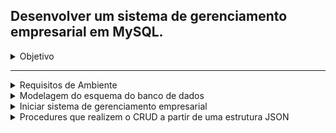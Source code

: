 ## Desenvolver um sistema de gerenciamento empresarial em MySQL.

<details><summary>Objetivo</summary>

---

O objetivo dessa avaliação é medir seus conhecimentos de lógica de programação, das
tecnologias requeridas, cuidando no atendimento dos requisitos de uma tarefa e a capacidade
de aprendizado de novas tecnologias.

Desafio 1
Desenvolver um sistema de gerenciamento empresarial em MySQL.
Requisitos.

- Todas as Regras de Negócio, presentes no Anexo 1, devem ser seguidas;
- O banco de dados utilizado deve ser MySQL;
- É necessário o envio da modelagem do esquema do banco de dados;
- É necessário o desenvolvimento de procedures que realizem o CRUD a partir de uma
  estrutura JSON;
- Toda os artefatos (código, arquivos de configuração, desenho da arquitetura...)
  desenvolvidos precisam estar disponíveis em um repositório de versionamento de
  código acessível pelo time de avaliadores;
  Desejáveis
- Implementação em contêineres Docker (versão 19.03.6 ou superior);
- Implementação automatizada via Docker-Compose;
- Desenvolvimento de Testes;
- Presença de Documentação;
  Critérios de Avaliação
- Atendimento dos requisitos e Regras de Negócios;
- Atendimentos dos desejáveis;
- Clareza e coerência do código;
- Desempenho da solução;
- Criatividade;
  Observações
- Os requisitos são requisitos funcionais e não funcionais da solução, mas a criatividade
  pode ser exercitada e é encorajada. A inclusão de outras funcionalidades é
  encorajada.

</details>

---

<details><summary>Requisitos de Ambiente</summary>

- Windows11
- WSL2 Ubuntu-20.04
- Docker Engine Version: 23.0.3
- Docker-Compose version 1.25.0
- MySQL 8.0.32
- Python 3.8.10
- Django 4.0.6

---

</details>

<details><summary>Modelagem do esquema do banco de dados</summary>

- A modelagem foi realizada utilizando a plataforma <a href=" https://app.diagrams.net/"> https://app.diagrams.net/ </a>. Para visualizar o modelo, você pode utilizar a extensão Drawio Preview no VS Code ou importar o arquivo "database_schema_modeling.drawio" presente na pasta "/docs" deste repositório.

- Imagem do diagrama gerada pelo DBeaver:

- - <details><summary><a>Expandir imagem <a></summary>

    ![Diagrama_Empresa.png](/docs/Diagrama_Empresa.png)

    </details>

- - <details>
           <summary>Instruções  SQL</summary>
        <details> 
          <summary>Criar Tabelas</summary>
            ```
            CREATE TABLE Departamento (
              ID_Departamento INT(4) PRIMARY KEY,
              Nome_Departamento VARCHAR(40)
            );

            CREATE TABLE Funcionario (
              ID_Funcionario INT(4) PRIMARY KEY,
              Nome_Funcionario VARCHAR(40),
              CPF_Funcionario VARCHAR(11),
              RG_Funcionario VARCHAR(9),
              Sexo_Funcionario VARCHAR(9),
              Data_Nascimento_Funcionario DATE,
              Possui_Habilitacao_Funcionario BOOLEAN,
              Salario_Funcionario VARCHAR(9),
              Carga_Horaria_Semanal_Funcionario VARCHAR(9),
              ID_Departamento INT(4),
              FOREIGN KEY (ID_Departamento) REFERENCES Departamento(ID_Departamento)
            );



            CREATE TABLE Projeto (
              ID_Projeto INT(4) PRIMARY KEY,
              Nome_Projeto VARCHAR(40),
              Quantidade_Horas_Necessarias INT(4),
              Prazo_Estimado INT(4),
              Quantidade_Horas_Realizadas INT(4),
              Data_Ultimo_Calculo_Horas DATE,
              ID_Departamento INT(4),
              ID_Funcionario_Supervisor INT(4),
              FOREIGN KEY (ID_Departamento) REFERENCES Departamento(ID_Departamento),
              FOREIGN KEY (ID_Funcionario_Supervisor) REFERENCES Funcionario(ID_Funcionario)
            );

            CREATE TABLE Trabalho (
            ID_Trabalho INT(4) PRIMARY KEY,
            ID_Funcionario INT(4),
            ID_Projeto INT(4),
            FOREIGN KEY  (ID_Funcionario) REFERENCES Funcionario(ID_Funcionario),
            FOREIGN KEY (ID_Projeto) REFERENCES  Projeto(ID_Projeto),
            Quantidade_Horas_Trabalhadas INT(4),
            Data_Inicio_Trabalho DATE,
            Data_Fim_Trabalho DATE
            );

            CREATE TABLE Supervisao(
            ID_Supervisao INT(4) PRIMARY KEY,
            ID_Funcionario_Supervisor  INT(4),
            ID_Projeto  INT(4),
            FOREIGN KEY (ID_Funcionario_Supervisor) REFERENCES Funcionario(ID_Funcionario),
            FOREIGN KEY (ID_Projeto) REFERENCES  Projeto(ID_Projeto),
            Carga_Horaria_Semana_Supervisao  INT(4)
            );
            ```

      </details>
            </detais>
        <details>
        <summary>Criar Procedures</summary>
       
       ```
        CREATE PROCEDURE departamento_crud(
          IN json_str TEXT,
          IN op VARCHAR(10)
        )
        BEGIN
          IF op = 'insert' THEN
            INSERT INTO Departamento(Nome_Departamento) VALUES(JSON_EXTRACT(json_str, '$.Nome_Departamento'));
          ELSEIF op = 'update' THEN
            UPDATE Departamento SET Nome_Departamento = JSON_EXTRACT(json_str, '$.Nome_Departamento') WHERE ID_Departamento = JSON_EXTRACT(json_str, '$.ID_Departamento');
          ELSEIF op = 'delete' THEN
            DELETE FROM Departamento WHERE ID_Departamento = JSON_EXTRACT(json_str, '$.ID_Departamento');
          ELSEIF op = 'read' THEN
            SELECT * FROM Departamento WHERE ID_Departamento = JSON_EXTRACT(json_str, '$.ID_Departamento');
          END IF;
        END;

        SHOW CREATE PROCEDURE departamento_crud;


        CREATE PROCEDURE funcionario_crud (
          IN json_str TEXT,
          IN op VARCHAR(10)
        )
        BEGIN
          IF op = 'insert' THEN
            INSERT INTO Funcionario (
              ID_Funcionario,
              Nome_Funcionario,
              CPF_Funcionario,
              RG_Funcionario,
              Sexo_Funcionario,
              Data_Nascimento_Funcionario,
              Possui_Habilitacao_Funcionario,
              Salario_Funcionario,
              Carga_Horaria_Semanal_Funcionario,
              ID_Departamento
            )
            VALUES (
              JSON_EXTRACT(json_str, '$.ID_Funcionario'),
              JSON_EXTRACT(json_str, '$.Nome_Funcionario'),
              JSON_EXTRACT(json_str, '$.CPF_Funcionario'),
              JSON_EXTRACT(json_str, '$.RG_Funcionario'),
              JSON_EXTRACT(json_str, '$.Sexo_Funcionario'),
              JSON_EXTRACT(json_str, '$.Data_Nascimento_Funcionario'),
              JSON_EXTRACT(json_str, '$.Possui_Habilitacao_Funcionario'),
              JSON_EXTRACT(json_str, '$.Salario_Funcionario'),
              JSON_EXTRACT(json_str, '$.Carga_Horaria_Semanal_Funcionario'),
              JSON_EXTRACT(json_str, '$.ID_Departamento')
            );
          ELSEIF op = 'update' THEN
            UPDATE Funcionario
            SET
              Nome_Funcionario = JSON_EXTRACT(json_str, '$.Nome_Funcionario'),
              CPF_Funcionario = JSON_EXTRACT(json_str, '$.CPF_Funcionario'),
              RG_Funcionario = JSON_EXTRACT(json_str, '$.RG_Funcionario'),
              Sexo_Funcionario = JSON_EXTRACT(json_str, '$.Sexo_Funcionario'),
              Data_Nascimento_Funcionario = JSON_EXTRACT(json_str, '$.Data_Nascimento_Funcionario'),
              Possui_Habilitacao_Funcionario = JSON_EXTRACT(json_str, '$.Possui_Habilitacao_Funcionario'),
              Salario_Funcionario = JSON_EXTRACT(json_str, '$.Salario_Funcionario'),
              Carga_Horaria_Semanal_Funcionario = JSON_EXTRACT(json_str, '$.Carga_Horaria_Semanal_Funcionario'),
              ID_Departamento = JSON_EXTRACT(json_str, '$.ID_Departamento')
            WHERE ID_Funcionario = JSON_EXTRACT(json_str, '$.ID_Funcionario');
          ELSEIF op = 'delete' THEN
            DELETE FROM Funcionario WHERE ID_Funcionario = JSON_EXTRACT(json_str, '$.ID_Funcionario');
          ELSEIF op = 'select' THEN
            SELECT * FROM Funcionario WHERE ID_Funcionario = JSON_EXTRACT(json_str, '$.ID_Funcionario');
          END IF;
        END;

        SHOW CREATE PROCEDURE funcionario_crud




        CREATE PROCEDURE projeto_crud(
          IN json_str TEXT,
          IN op VARCHAR(10)
        )
        BEGIN
          IF op = 'insert' THEN
            INSERT INTO Projeto(Nome_Projeto, Data_Inicio, Data_Fim, Orcamento, ID_Departamento)
            VALUES(JSON_EXTRACT(json_str, '$.Nome_Projeto'), JSON_EXTRACT(json_str, '$.Data_Inicio'),
                  JSON_EXTRACT(json_str, '$.Data_Fim'), JSON_EXTRACT(json_str, '$.Orcamento'),
                  JSON_EXTRACT(json_str, '$.ID_Departamento'));
          ELSEIF op = 'update' THEN
            UPDATE Projeto SET Nome_Projeto = JSON_EXTRACT(json_str, '$.Nome_Projeto'),
                  Data_Inicio = JSON_EXTRACT(json_str, '$.Data_Inicio'),
                  Data_Fim = JSON_EXTRACT(json_str, '$.Data_Fim'),
                  Orcamento = JSON_EXTRACT(json_str, '$.Orcamento'),
                  ID_Departamento = JSON_EXTRACT(json_str, '$.ID_Departamento')
            WHERE ID_Projeto = JSON_EXTRACT(json_str, '$.ID_Projeto');
          ELSEIF op = 'delete' THEN
            DELETE FROM Projeto WHERE ID_Projeto = JSON_EXTRACT(json_str, '$.ID_Projeto');
          ELSEIF op = 'read' THEN
            SELECT * FROM Projeto WHERE ID_Projeto = JSON_EXTRACT(json_str, '$.ID_Projeto');
          END IF;
        END;

        SHOW CREATE PROCEDURE projeto_crud



        CREATE PROCEDURE trabalho_crud(
          IN json_str TEXT,
          IN op VARCHAR(10)
        )
        BEGIN
          IF op = 'insert' THEN
            INSERT INTO Trabalho(Titulo_Trabalho, Descricao_Trabalho, Data_Inicio_Trabalho, Data_Fim_Trabalho, Status_Trabalho, ID_Funcionario, ID_Projeto)
            VALUES(JSON_EXTRACT(json_str, '$.Titulo_Trabalho'), JSON_EXTRACT(json_str, '$.Descricao_Trabalho'), JSON_EXTRACT(json_str, '$.Data_Inicio_Trabalho'),
                  JSON_EXTRACT(json_str, '$.Data_Fim_Trabalho'), JSON_EXTRACT(json_str, '$.Status_Trabalho'), JSON_EXTRACT(json_str, '$.ID_Funcionario'),
                  JSON_EXTRACT(json_str, '$.ID_Projeto'));
          ELSEIF op = 'update' THEN
            UPDATE Trabalho SET Titulo_Trabalho = JSON_EXTRACT(json_str, '$.Titulo_Trabalho'), Descricao_Trabalho = JSON_EXTRACT(json_str, '$.Descricao_Trabalho'),
                  Data_Inicio_Trabalho = JSON_EXTRACT(json_str, '$.Data_Inicio_Trabalho'), Data_Fim_Trabalho = JSON_EXTRACT(json_str, '$.Data_Fim_Trabalho'),
                  Status_Trabalho = JSON_EXTRACT(json_str, '$.Status_Trabalho'), ID_Funcionario = JSON_EXTRACT(json_str, '$.ID_Funcionario'),
                  ID_Projeto = JSON_EXTRACT(json_str, '$.ID_Projeto')
            WHERE ID_Trabalho = JSON_EXTRACT(json_str, '$.ID_Trabalho');
          ELSEIF op = 'delete' THEN
            DELETE FROM Trabalho WHERE ID_Trabalho = JSON_EXTRACT(json_str, '$.ID_Trabalho');
          ELSEIF op = 'read' THEN
            SELECT * FROM Trabalho WHERE ID_Trabalho = JSON_EXTRACT(json_str, '$.ID_Trabalho');
          END IF;
        END;


        SHOW CREATE PROCEDURE trabalho_crud;




        CREATE TABLE Supervisao (
          ID_Supervisao INT(4) PRIMARY KEY,
          Data_Inicio_Supervisao DATE,
          Data_Fim_Supervisao DATE,
          ID_Projeto INT(4),
          ID_Funcionario INT(4),
          FOREIGN KEY (ID_Projeto) REFERENCES Projeto(ID_Projeto),
          FOREIGN KEY (ID_Funcionario) REFERENCES Funcionario(ID_Funcionario)
        );

        CREATE PROCEDURE supervisao_crud(
          IN json_str TEXT,
          IN op VARCHAR(10)
        )
        BEGIN
          IF op = 'insert' THEN
            INSERT INTO Supervisao(Data_Inicio_Supervisao, Data_Fim_Supervisao, ID_Projeto, ID_Funcionario)
            VALUES(JSON_EXTRACT(json_str, '$.Data_Inicio_Supervisao'), JSON_EXTRACT(json_str, '$.Data_Fim_Supervisao'),
                  JSON_EXTRACT(json_str, '$.ID_Projeto'), JSON_EXTRACT(json_str, '$.ID_Funcionario'));
          ELSEIF op = 'update' THEN
            UPDATE Supervisao SET Data_Inicio_Supervisao = JSON_EXTRACT(json_str, '$.Data_Inicio_Supervisao'),
            Data_Fim_Supervisao = JSON_EXTRACT(json_str, '$.Data_Fim_Supervisao'),
            ID_Projeto = JSON_EXTRACT(json_str, '$.ID_Projeto'),
            ID_Funcionario = JSON_EXTRACT(json_str, '$.ID_Funcionario')
            WHERE ID_Supervisao = JSON_EXTRACT(json_str, '$.ID_Supervisao');
          ELSEIF op = 'delete' THEN
            DELETE FROM Supervisao WHERE ID_Supervisao = JSON_EXTRACT(json_str, '$.ID_Supervisao');
          ELSEIF op = 'read' THEN
            SELECT * FROM Supervisao WHERE ID_Supervisao = JSON_EXTRACT(json_str, '$.ID_Supervisao');
          END IF;
        END;

        SHOW CREATE PROCEDURE supervisao_crud;



        ```

        </detais>

  </details>

<details><summary>Iniciar sistema de gerenciamento empresarial</summary>

## Com ambiente preparado

### No terminal:

Para não precisar usar o sudo nos comandos docker, execute:
`sudo usermod -aG docker $USER`

Verifique o status do docker, execute:

`service docker status`
Caso a saida do terminal seja `* Docker is not running` execute?:

` service docker start`

Dentro deste respositorio, na pasta /docker onde comtém o arquivo `docker-compose.yml` com as configurações da imagem do mysql execute:

`docker-compose up -d --build`

- Se tudo ocorreu bem você vera está mensagem:

- - `Starting some-mysql ... done`

---

</details>

<details><summary>Procedures que realizem o CRUD a partir de uma estrutura JSON</summary>

- Conecte-se ao banco de dados Empresa e execute as instruções SQL
- habilitar o suporte a JSON no MySQL. Isso pode ser feito executando o seguinte comando:
- - `SET @@global.validate_json_unicode = 0;`

Criando o CRUD (Create, Read, Update e Delete)

<details><summary>C</summary>
  </details>

  <details><summary>R</summary>
  </details>

  <details><summary>U</summary>
  </details>

  <details><summary>D</summary>
  </details>

</details>
